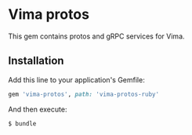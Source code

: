 # Vima protos

This gem contains protos and gRPC services for Vima.

## Installation

Add this line to your application's Gemfile:

```ruby
gem 'vima-protos', path: 'vima-protos-ruby'
```

And then execute:

    $ bundle
